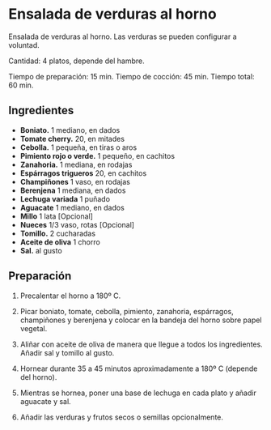 # Ensalada de verduras al horno

Ensalada de verduras al horno. Las verduras se pueden configurar a voluntad.

Cantidad: 4 platos, depende del hambre.

Tiempo de preparación: 15 min.
Tiempo de cocción: 45 min.
Tiempo total: 60 min.

## Ingredientes

- **Boniato.** 1 mediano, en dados
- **Tomate cherry.** 20, en mitades
- **Cebolla.** 1 pequeña, en tiras o aros
- **Pimiento rojo o verde.** 1 pequeño, en cachitos
- **Zanahoria.** 1 mediana, en rodajas
- **Espárragos trigueros** 20, en cachitos
- **Champiñones** 1 vaso, en rodajas
- **Berenjena** 1 mediana, en dados
- **Lechuga variada** 1 puñado
- **Aguacate** 1 mediano, en dados
- **Millo** 1 lata [Opcional]
- **Nueces** 1/3 vaso, rotas [Opcional]
- **Tomillo.** 2 cucharadas
- **Aceite de oliva** 1 chorro
- **Sal.** al gusto


## Preparación

1. Precalentar el horno a 180º C.

2. Picar boniato, tomate, cebolla, pimiento, zanahoria, espárragos, champiñones y berenjena y colocar en la bandeja del horno sobre papel vegetal.

2. Aliñar con aceite de oliva de manera que llegue a todos los ingredientes. Añadir sal y tomillo al gusto.

4. Hornear durante 35 a 45 minutos aproximadamente a 180º C (depende del horno).

5. Mientras se hornea, poner una base de lechuga en cada plato y añadir aguacate y sal.

6. Añadir las verduras y frutos secos o semillas opcionalmente.
